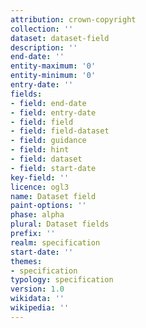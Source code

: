 ```yaml
---
attribution: crown-copyright
collection: ''
dataset: dataset-field
description: ''
end-date: ''
entity-maximum: '0'
entity-minimum: '0'
entry-date: ''
fields:
- field: end-date
- field: entry-date
- field: field
- field: field-dataset
- field: guidance
- field: hint
- field: dataset
- field: start-date
key-field: ''
licence: ogl3
name: Dataset field
paint-options: ''
phase: alpha
plural: Dataset fields
prefix: ''
realm: specification
start-date: ''
themes:
- specification
typology: specification
version: 1.0
wikidata: ''
wikipedia: ''
---
```

